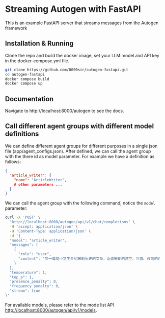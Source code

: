 # Streaming Autogen with FastAPI 
This is an example FastAPI server that streams messages from the Autogen framework

## Installation & Running
Clone the repo and build the docker image, set your LLM model and API key in the docker-compose.yml file.
```sh
git clone https://github.com/0000sir/autogen-fastapi.git
cd autogen-fastapi
docker compose build
docker compose up
```

## Documentation
Navigate to http://localhost:8000/autogen to see the docs. 

## Call different agent groups with different model definitions
We can define different agent groups for different purposes in a single json file (app/agent_configs.json).
After defined, we can call the agent group with the there id as model parameter.
For example we have a definition as follows:
```json
{
  "article_writer": {
    "name": "ArticleWriter",
    # other parameters ...
  }
}
```
We can call the agent group with the following command, notice the `model` parameter:
```bash
curl -X 'POST' \
  'http://localhost:8000/autogen/api/v1/chat/completions' \
  -H 'accept: application/json' \
  -H 'Content-Type: application/json' \
  -d '{
  "model": "article_writer",
  "messages": [
    {
      "role": "user",
      "content": "写一篇向小学生介绍宋朝历史的文章，涵盖宋朝的建立、兴盛、衰落的过程，大约2000字。"
    }
  ],
  "temperature": 1,
  "top_p": 1,
  "presence_penalty": 0,
  "frequency_penalty": 0,
  "stream": true
}'
```

For available models, please refer to the mode list API [http://localhost:8000/autogen/api/v1/models](http://localhost:8000/autogen/api/v1/models).